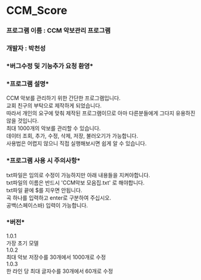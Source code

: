 # CCM_Score
### 프로그램 이름 : CCM 악보관리 프로그램   
### 개발자 : 박천성
 
### \*버그수정 및 기능추가 요청 환영\*   
   
### \*프로그램 설명\*   
CCM 악보를 관리하기 위한 간단한 프로그램입니다.   
교회 친구의 부탁으로 제작하게 되었습니다.   
따라서 개인의 요구에 맞춰 제작된 프로그램이므로 아마 다른분들에게 그다지 유용하진 않을 것입니다.   
최대 1000개의 악보를 관리할 수 있습니다.   
데이터 조회, 추가, 수정, 삭제, 저장, 불러오기가 가능합니다.   
사용법은 어렵지 않으니 직접 실행해보시면 쉽게 알 수 있습니다.   
   
   
### \*프로그램 사용 시 주의사항\*   
txt파일은 임의로 수정이 가능하지만 아래 내용들을 지켜야합니다.   
txt파일의 이름은 반드시 'CCM악보 모음집.txt' 로 해야합니다.   
txt파일 끝에 $를 지우면 안됩니다.   
곡 하나를 입력하고 enter로 구분하여 주십시오.   
공백(스페이스바) 입력이 가능합니다.   
   
   
### \*버전\*   
1.0.1   
가장 초기 모델   
1.0.2   
최대 악보 저장수를 30개에서 1000개로 수정   
1.0.3   
한 라인 당 최대 글자수를 30개에서 60개로 수정
